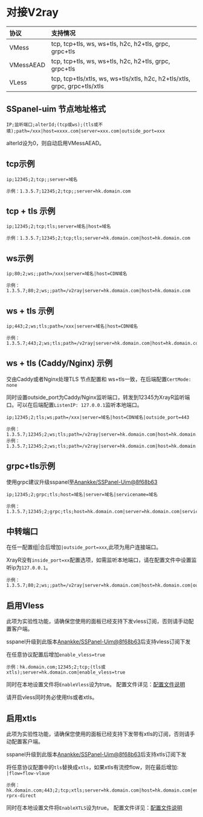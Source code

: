# 对接V2ray

| 协议 | 支持情况 |
| :--- | :--- |
| VMess | tcp, tcp+tls, ws, ws+tls, h2c, h2+tls, grpc, grpc+tls |
| VMessAEAD | tcp, tcp+tls, ws, ws+tls, h2c, h2+tls, grpc, grpc+tls |
| VLess | tcp, tcp+tls/xtls, ws, ws+tls/xtls, h2c, h2+tls/xtls, grpc, grpc+tls/xtls |

## SSpanel-uim 节点地址格式

```text
IP;监听端口;alterId;(tcp或ws);(tls或不填);path=/xxx|host=xxxx.com|server=xxx.com|outside_port=xxx
```

alterId设为0，则自动启用VMessAEAD。

## tcp示例

```text
ip;12345;2;tcp;;server=域名
```

```text
示例：1.3.5.7;12345;2;tcp;;server=hk.domain.com
```

## tcp + tls 示例

```text
ip;12345;2;tcp;tls;server=域名|host=域名
```

```text
示例：1.3.5.7;12345;2;tcp;tls;server=hk.domain.com|host=hk.domain.com
```

## ws示例

```text
ip;80;2;ws;;path=/xxx|server=域名|host=CDN域名
```

```text
示例：1.3.5.7;80;2;ws;;path=/v2ray|server=hk.domain.com|host=hk.domain.com
```

## ws + tls 示例

```text
ip;443;2;ws;tls;path=/xxx|server=域名|host=CDN域名
```

```text
示例：1.3.5.7;443;2;ws;tls;path=/v2ray|server=hk.domain.com|host=hk.domain.com
```

## ws + tls \(Caddy/Nginx\) 示例

交由Caddy或者Nginx处理TLS 节点配置和 ws+tls一致，在后端配置`CertMode: none`

同时设置outside\_port为Caddy/Nginx监听端口，转发到12345为XrayR监听端口。可以在后端配置`ListenIP: 127.0.0.1`监听本地端口。

```text
ip;12345;2;tls;ws;path=/xxx|server=域名|host=CDN域名|outside_port=443
```

```text
示例：1.3.5.7;12345;2;ws;tls;path=/v2ray|server=hk.domain.com|host=hk.domain.com示例：1.3.5.7;12345;2;ws;tls;path=/v2ray|server=hk.domain.com|host=hk.domain.com
```

## grpc+tls示例

使用grpc建议升级sspanel至[Anankke/SSPanel-Uim@8f68b63](https://github.com/Anankke/SSPanel-Uim/commit/8f68b6360baf9f6624e1158e3cae81d93d1db107)

```text
ip;12345;2;grpc;tls;host=域名|server=域名|servicename=域名
```

```text
示例：1.3.5.7;12345;2;grpc;tls;host=hk.domain.com|server=hk.domain.com|servicename=hk.domain.com
```

## 中转端口

在任一配置组\|合后增加`|outside_port=xxx`,此项为用户连接端口。

XrayR没有`inside_port=xx`配置选项，如需监听本地端口，请在配置文件中设置监听ip为`127.0.0.1`。

```text
示例：1.3.5.7;80;2;ws;;path=/v2ray|server=hk.domain.com|host=hk.domain.com|outside_port=12345
```

## 启用Vless

此项为实验性功能，请确保您使用的面板已经支持下发vless订阅，否则请手动配置客户端。

sspanel升级到此版本[Anankke/SSPanel-Uim@8f68b63](https://github.com/Anankke/SSPanel-Uim/commit/8f68b6360baf9f6624e1158e3cae81d93d1db107)后支持vless订阅下发

在任意协议配置后增加`enable_vless=true`

```text
示例：hk.domain.com;12345;2;tcp;(tls或xtls);server=hk.domain.com|enable_vless=true
```

同时在本地设置文件将`EnableVless`设为true。 配置文件详见：[配置文件说明](../../xrayr-pei-zhi-wen-jian-shuo-ming/config.md#mian-ban-dui-jie-pei-zhi)

请开启vless同时务必使用tls或者xtls。

## 启用xtls

此项为实验性功能，请确保您使用的面板已经支持下发带有xtls的订阅，否则请手动配置客户端。

sspanel升级到此版本[Anankke/SSPanel-Uim@8f68b63](https://github.com/Anankke/SSPanel-Uim/commit/8f68b6360baf9f6624e1158e3cae81d93d1db107)后支持xtls订阅下发

将任意协议配置中的`tls`替换成`xtls`，如果xtls有流控flow，则在最后增加: `|flow=flow-vlaue`

```text
示例：hk.domain.com;443;2;tcp;xtls;server=hk.domain.com|host=hk.domain.com|enable_vless=true|flow=xtls-rprx-direct
```

同时在本地设置文件将`EnableXTLS`设为true。 配置文件详见：[配置文件说明](../../xrayr-pei-zhi-wen-jian-shuo-ming/config.md#mian-ban-dui-jie-pei-zhi)

